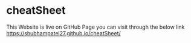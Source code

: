 # cheatSheet
This Website is live on GitHub Page you can visit through the below link
https://shubhampatel27.github.io/cheatSheet/

